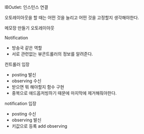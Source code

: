 IBOutlet: 인스턴스 연결

오토레이아웃을 할 때는 어떤 것을 늘리고 어떤 것을 고정할지 생각해야한다.

메모장 만들기
오토레이아웃

Notification
- 방송국 같은 역할
- 서로 관련없는 뷰콘트롤러의 정보를 알려준다.

컨트롤러 입장
- posting 발신
- observing 수신
- 받으면 뭐 해야할지 함수 구현
- 중복으로 애드옵저빙하기 때문에 마지막에 제거해줘야한다.

notification 입장
- posting 수신 
- observing 발신
- 키값으로 등록 add observing


